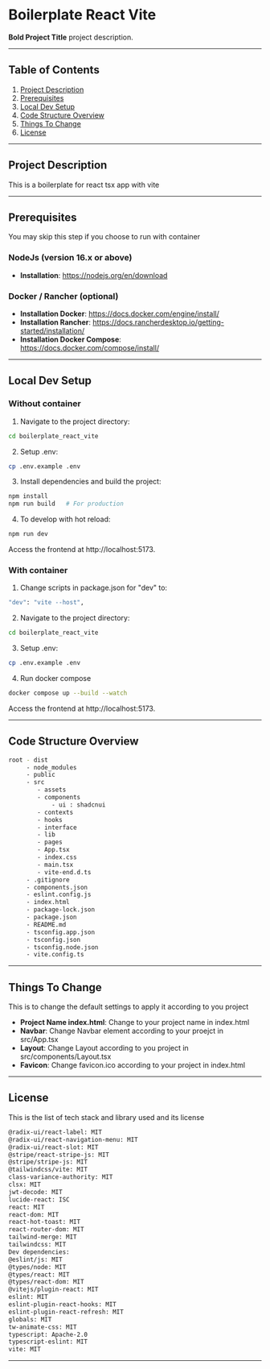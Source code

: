 # Boilerplate React Vite

**Bold Project Title** project description.

---

## Table of Contents
1. [Project Description](#project-description)
2. [Prerequisites](#software-dependencies)
3. [Local Dev Setup](#dev-setup)
4. [Code Structure Overview](#cs-overview)
5. [Things To Change](#ttc)
6. [License](#license)

---

## Project Description

This is a boilerplate for react tsx app with vite

---

## Prerequisites

You may skip this step if you choose to run with container

### NodeJs (version 16.x or above)
- **Installation**: https://nodejs.org/en/download

### Docker / Rancher (optional)
- **Installation Docker**: https://docs.docker.com/engine/install/
- **Installation Rancher**: https://docs.rancherdesktop.io/getting-started/installation/
- **Installation Docker Compose**: https://docs.docker.com/compose/install/

---

## Local Dev Setup

### Without container

1. Navigate to the project directory:
```bash
cd boilerplate_react_vite
```
2. Setup .env:
```bash
cp .env.example .env
```
3. Install dependencies and build the project:
```bash
npm install
npm run build   # For production
```
4. To develop with hot reload:
```bash
npm run dev
```
Access the frontend at http://localhost:5173.

### With container

1. Change scripts in package.json for "dev" to:
```bash
"dev": "vite --host",
```
2. Navigate to the project directory:
```bash
cd boilerplate_react_vite
```
3. Setup .env:
```bash
cp .env.example .env
```
4. Run docker compose
```bash
docker compose up --build --watch
```
Access the frontend at http://localhost:5173.

---

## Code Structure Overview

```bash
root - dist
     - node_modules
     - public
     - src
        - assets
        - components
            - ui : shadcnui
        - contexts
        - hooks
        - interface
        - lib
        - pages
        - App.tsx
        - index.css
        - main.tsx
        - vite-end.d.ts
     - .gitignore
     - components.json
     - eslint.config.js
     - index.html
     - package-lock.json
     - package.json
     - README.md
     - tsconfig.app.json
     - tsconfig.json
     - tsconfig.node.json
     - vite.config.ts
```

---

## Things To Change

This is to change the default settings to apply it according to you project

- **Project Name index.html**: Change to your project name in index.html
- **Navbar**: Change Navbar element according to your proejct in src/App.tsx
- **Layout**: Change Layout according to you project in src/components/Layout.tsx
- **Favicon**: Change favicon.ico according to your project in index.html

---

## License

This is the list of tech stack and library used and its license

```bash
@radix-ui/react-label: MIT
@radix-ui/react-navigation-menu: MIT
@radix-ui/react-slot: MIT
@stripe/react-stripe-js: MIT
@stripe/stripe-js: MIT
@tailwindcss/vite: MIT
class-variance-authority: MIT
clsx: MIT
jwt-decode: MIT
lucide-react: ISC
react: MIT
react-dom: MIT
react-hot-toast: MIT
react-router-dom: MIT
tailwind-merge: MIT
tailwindcss: MIT
Dev dependencies:
@eslint/js: MIT
@types/node: MIT
@types/react: MIT
@types/react-dom: MIT
@vitejs/plugin-react: MIT
eslint: MIT
eslint-plugin-react-hooks: MIT
eslint-plugin-react-refresh: MIT
globals: MIT
tw-animate-css: MIT
typescript: Apache-2.0
typescript-eslint: MIT
vite: MIT
```

---
